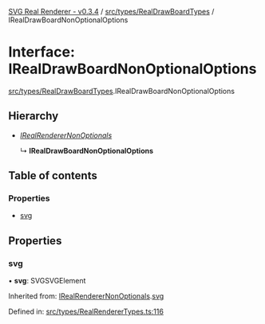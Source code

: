 [SVG Real Renderer - v0.3.4](../docs.md) / [src/types/RealDrawBoardTypes](../modules/src_types_realdrawboardtypes.md) / IRealDrawBoardNonOptionalOptions

# Interface: IRealDrawBoardNonOptionalOptions

[src/types/RealDrawBoardTypes](../modules/src_types_realdrawboardtypes.md).IRealDrawBoardNonOptionalOptions

## Hierarchy

* [*IRealRendererNonOptionals*](src_types_realrenderertypes.irealrenderernonoptionals.md)

  ↳ **IRealDrawBoardNonOptionalOptions**

## Table of contents

### Properties

- [svg](src_types_realdrawboardtypes.irealdrawboardnonoptionaloptions.md#svg)

## Properties

### svg

• **svg**: SVGSVGElement

Inherited from: [IRealRendererNonOptionals](src_types_realrenderertypes.irealrenderernonoptionals.md).[svg](src_types_realrenderertypes.irealrenderernonoptionals.md#svg)

Defined in: [src/types/RealRendererTypes.ts:116](https://github.com/HarshKhandeparkar/svg-real-renderer/blob/907d5e6/src/types/RealRendererTypes.ts#L116)

